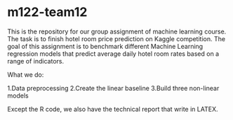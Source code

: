 # m122-team12

This is the repository for our group assignment of machine learning course. The task is to finish hotel room price prediction on Kaggle competition. The goal of this assignment is to benchmark different Machine Learning regression models that predict average daily hotel room rates based on a range of indicators. 

What we do:

1.Data preprocessing
2.Create the linear baseline 
3.Build three non-linear models

Except the R code, we also have the technical report that write in LATEX. 
